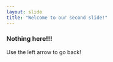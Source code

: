 ```yaml
---
layout: slide
title: "Welcome to our second slide!"
---
```

### Nothing here!!!
Use the left arrow to go back!
